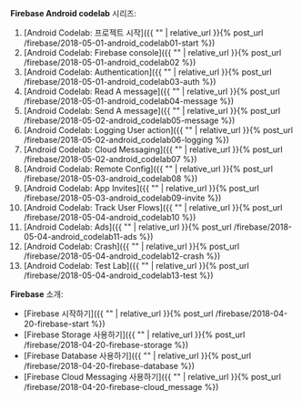 
**Firebase Android codelab** 시리즈:

1. [Android Codelab: 프로젝트 시작]({{ "" | relative_url }}{% post_url /firebase/2018-05-01-android_codelab01-start %})
2. [Android Codelab: Firebase console]({{ "" | relative_url }}{% post_url /firebase/2018-05-01-android_codelab02 %})
3. [Android Codelab: Authentication]({{ "" | relative_url }}{% post_url /firebase/2018-05-01-android_codelab03-auth %})
4. [Android Codelab: Read A message]({{ "" | relative_url }}{% post_url /firebase/2018-05-01-android_codelab04-message %})
5. [Android Codelab: Send A message]({{ "" | relative_url }}{% post_url /firebase/2018-05-02-android_codelab05-message %})
6. [Android Codelab: Logging User action]({{ "" | relative_url }}{% post_url /firebase/2018-05-02-android_codelab06-logging %})
7. [Android Codelab: Cloud Messaging]({{ "" | relative_url }}{% post_url /firebase/2018-05-02-android_codelab07 %})
8. [Android Codelab: Remote Config]({{ "" | relative_url }}{% post_url /firebase/2018-05-03-android_codelab08 %})
9. [Android Codelab: App Invites]({{ "" | relative_url }}{% post_url /firebase/2018-05-03-android_codelab09-invite %})
10. [Android Codelab: Track User Flows]({{ "" | relative_url }}{% post_url /firebase/2018-05-04-android_codelab10 %})
11. [Android Codelab: Ads]({{ "" | relative_url }}{% post_url /firebase/2018-05-04-android_codelab11-ads %})
12. [Android Codelab: Crash]({{ "" | relative_url }}{% post_url /firebase/2018-05-04-android_codelab12-crash %})
13. [Android Codelab: Test Lab]({{ "" | relative_url }}{% post_url /firebase/2018-05-04-android_codelab13-test %})


**Firebase** 소개:

- [Firebase 시작하기]({{ "" | relative_url }}{% post_url /firebase/2018-04-20-firebase-start %})
- [Firebase Storage 사용하기]({{ "" | relative_url }}{% post_url /firebase/2018-04-20-firebase-storage %})
- [Firebase Database 사용하기]({{ "" | relative_url }}{% post_url /firebase/2018-04-20-firebase-database %})
- [Firebase Cloud Messaging 사용하기]({{ "" | relative_url }}{% post_url /firebase/2018-04-20-firebase-cloud_message %})


